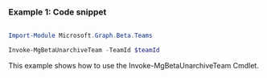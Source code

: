 ### Example 1: Code snippet

```powershell

Import-Module Microsoft.Graph.Beta.Teams

Invoke-MgBetaUnarchiveTeam -TeamId $teamId

```
This example shows how to use the Invoke-MgBetaUnarchiveTeam Cmdlet.


